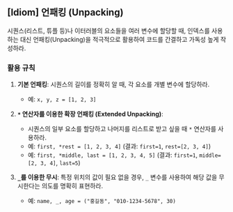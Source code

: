 ## [Idiom] 언패킹 (Unpacking)

시퀀스(리스트, 튜플 등)나 이터러블의 요소들을 여러 변수에 할당할 때, 인덱스를 사용하는 대신 언패킹(Unpacking)을 적극적으로 활용하여 코드를 간결하고 가독성 높게 작성하라.

### 활용 규칙
1.  **기본 언패킹**: 시퀀스의 길이를 정확히 알 때, 각 요소를 개별 변수에 할당하라.
    -   예: `x, y, z = [1, 2, 3]`

2.  **`*` 연산자를 이용한 확장 언패킹 (Extended Unpacking)**:
    -   시퀀스의 일부 요소를 할당하고 나머지를 리스트로 받고 싶을 때 `*` 연산자를 사용하라.
    -   예: `first, *rest = [1, 2, 3, 4]` (결과: `first=1`, `rest=[2, 3, 4]`)
    -   예: `first, *middle, last = [1, 2, 3, 4, 5]` (결과: `first=1`, `middle=[2, 3, 4]`, `last=5`)

3.  **`_`를 이용한 무시**: 특정 위치의 값이 필요 없을 경우, `_` 변수를 사용하여 해당 값을 무시한다는 의도를 명확히 표현하라.
    -   예: `name, _, age = ("홍길동", "010-1234-5678", 30)`